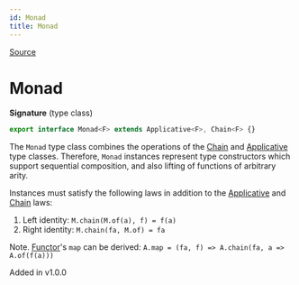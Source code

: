```yaml
---
id: Monad
title: Monad
---
```


[Source](https://github.com/gcanti/fp-ts/blob/master/src/Monad.ts)

# Monad

**Signature** (type class)

```ts
export interface Monad<F> extends Applicative<F>, Chain<F> {}
```

The `Monad` type class combines the operations of the [Chain](./Chain.md) and
[Applicative](./Applicative.md) type classes. Therefore, `Monad` instances represent type
constructors which support sequential composition, and also lifting of
functions of arbitrary arity.

Instances must satisfy the following laws in addition to the [Applicative](./Applicative.md) and [Chain](./Chain.md) laws:

1. Left identity: `M.chain(M.of(a), f) = f(a)`
2. Right identity: `M.chain(fa, M.of) = fa`

Note. [Functor](./Functor.md)'s `map` can be derived: `A.map = (fa, f) => A.chain(fa, a => A.of(f(a)))`

Added in v1.0.0
